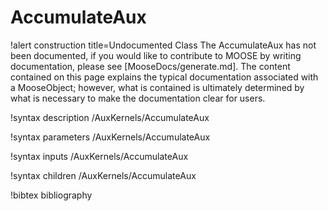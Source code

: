 <!-- MOOSE Documentation Stub: Remove this when content is added. -->

# AccumulateAux

!alert construction title=Undocumented Class
The AccumulateAux has not been documented, if you would like to contribute to MOOSE by
writing documentation, please see [MooseDocs/generate.md]. The content contained on this page explains
the typical documentation associated with a MooseObject; however, what is contained is ultimately
determined by what is necessary to make the documentation clear for users.

!syntax description /AuxKernels/AccumulateAux

!syntax parameters /AuxKernels/AccumulateAux

!syntax inputs /AuxKernels/AccumulateAux

!syntax children /AuxKernels/AccumulateAux

!bibtex bibliography
